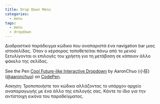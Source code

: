 ```yaml
---
title: Drop Down Menu
categories:
  - menu
tags:
  - menu
  - dropdown
---
```


Διαδραστικό παράδειγμα κώδικα που αναπαριστά ένα navigation bar μιας ιστοσελίδας. Όταν ο κέρσορας τοποθετείται πάνω από το μενού ξετυλίγονται
οι επιλογές του χρήστη για τη μετάβαση σε κάποιον άλλο φάκελο της σελίδας.

<p data-height="265" data-theme-id="0" data-slug-hash="JCuEp" data-default-tab="html,result" data-user="aaronchuo" data-pen-title="Cool Future-like Interactive Dropdown" class="codepen">See the Pen <a href="https://codepen.io/aaronchuo/pen/JCuEp/">Cool Future-like Interactive Dropdown</a> by AaronChuo (小狂) (<a href="https://codepen.io/aaronchuo">@aaronchuo</a>) on <a href="https://codepen.io">CodePen</a>.</p>
<script async src="https://static.codepen.io/assets/embed/ei.js"></script>

Ασκηση: Τροποποιήστε τον κώδικα αλλάζοντας το υπάρχον αρχείο αναπαραγωγής με ένα άλλο της επιλογής σας. Κάντε το ίδιο για την αντίστοιχη εικόνα του παραδείγματος.

